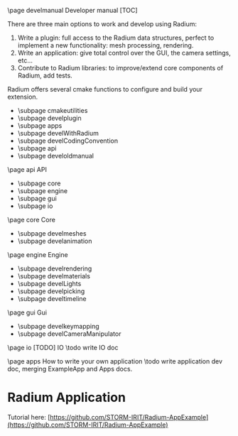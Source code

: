 \page develmanual Developer manual
[TOC]


There are three main options to work and develop using Radium:
1. Write a plugin: full access to the Radium data structures, perfect to implement a new functionality: mesh processing, rendering.
2. Write an application: give total control over the GUI, the camera settings, etc...
3. Contribute to Radium libraries: to improve/extend core components of Radium, add tests.

Radium offers several cmake functions to configure and build your extension.

- \subpage cmakeutilities
- \subpage develplugin
- \subpage apps
- \subpage develWithRadium
- \subpage develCodingConvention
- \subpage api
- \subpage develoldmanual

\page api API
- \subpage core
- \subpage engine
- \subpage gui
- \subpage io

\page core Core
- \subpage develmeshes
- \subpage develanimation

\page engine Engine
- \subpage develrendering
- \subpage develmaterials
- \subpage develLights
- \subpage develpicking
- \subpage develtimeline

\page gui Gui
- \subpage develkeymapping
- \subpage develCameraManipulator

\page io [TODO] IO
\todo write IO doc

\page apps How to write your own application
\todo write application dev doc, merging ExampleApp and Apps docs.
# Radium Application
Tutorial here: [https://github.com/STORM-IRIT/Radium-AppExample](https://github.com/STORM-IRIT/Radium-AppExample)
